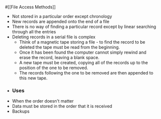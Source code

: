 #[[File Access Methods]]

- Not stored in a particular order except chronology
- New records are appended onto the end of a file
- There is no way of finding a particular record except by linear searching through all the entries
- Deleting records in a serial file is complex
	- Think of a magnetic tape storing a file - to find the record to be deleted the tape must be read from the beginning.
	- Once it has been found the computer cannot simply rewind and erase the record, leaving a blank space.
	- A new tape must be created, copying all of the records up to the position of the one to be removed.
	- The records following the one to be removed are then appended to this new tape.
- ### Uses
- When the order doesn't matter
- Data must be stored in the order that it is received
- Backups